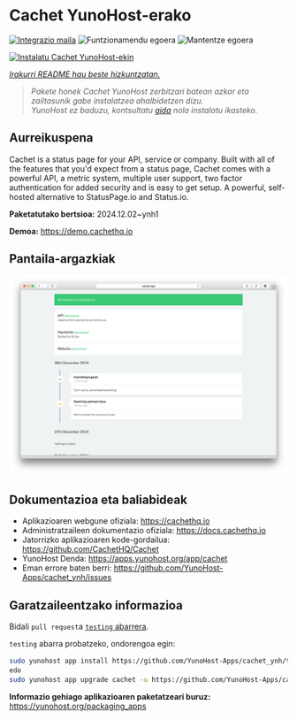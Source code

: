 <!--
Ohart ongi: README hau automatikoki sortu da <https://github.com/YunoHost/apps/tree/master/tools/readme_generator>ri esker
EZ editatu eskuz.
-->

# Cachet YunoHost-erako

[![Integrazio maila](https://apps.yunohost.org/badge/integration/cachet)](https://ci-apps.yunohost.org/ci/apps/cachet/)
![Funtzionamendu egoera](https://apps.yunohost.org/badge/state/cachet)
![Mantentze egoera](https://apps.yunohost.org/badge/maintained/cachet)

[![Instalatu Cachet YunoHost-ekin](https://install-app.yunohost.org/install-with-yunohost.svg)](https://install-app.yunohost.org/?app=cachet)

*[Irakurri README hau beste hizkuntzatan.](./ALL_README.md)*

> *Pakete honek Cachet YunoHost zerbitzari batean azkar eta zailtasunik gabe instalatzea ahalbidetzen dizu.*  
> *YunoHost ez baduzu, kontsultatu [gida](https://yunohost.org/install) nola instalatu ikasteko.*

## Aurreikuspena

Cachet is a status page for your API, service or company. Built with all of the features that you'd expect from a status page, Cachet comes with a powerful API, a metric system, multiple user support, two factor authentication for added security and is easy to get setup. A powerful, self-hosted alternative to StatusPage.io and Status.io.


**Paketatutako bertsioa:** 2024.12.02~ynh1

**Demoa:** <https://demo.cachethq.io>

## Pantaila-argazkiak

![Cachet(r)en pantaila-argazkia](./doc/screenshots/main-interface.png)

## Dokumentazioa eta baliabideak

- Aplikazioaren webgune ofiziala: <https://cachethq.io>
- Administratzaileen dokumentazio ofiziala: <https://docs.cachethq.io>
- Jatorrizko aplikazioaren kode-gordailua: <https://github.com/CachetHQ/Cachet>
- YunoHost Denda: <https://apps.yunohost.org/app/cachet>
- Eman errore baten berri: <https://github.com/YunoHost-Apps/cachet_ynh/issues>

## Garatzaileentzako informazioa

Bidali `pull request`a [`testing` abarrera](https://github.com/YunoHost-Apps/cachet_ynh/tree/testing).

`testing` abarra probatzeko, ondorengoa egin:

```bash
sudo yunohost app install https://github.com/YunoHost-Apps/cachet_ynh/tree/testing --debug
edo
sudo yunohost app upgrade cachet -u https://github.com/YunoHost-Apps/cachet_ynh/tree/testing --debug
```

**Informazio gehiago aplikazioaren paketatzeari buruz:** <https://yunohost.org/packaging_apps>
